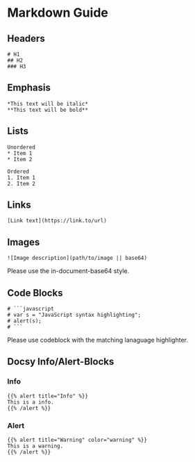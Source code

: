 # Markdown Guide

## Headers

```
# H1
## H2
### H3
```

## Emphasis

```
*This text will be italic*
**This text will be bold**
```

## Lists

```
Unordered
* Item 1
* Item 2

Ordered
1. Item 1
2. Item 2
```

## Links

```
[Link text](https://link.to/url)
```

## Images

```
![Image description](path/to/image || base64)
```

Please use the in-document-base64 style.

## Code Blocks

```
# ```javascript
# var s = "JavaScript syntax highlighting";
# alert(s);
# ```
```

Please use codeblock with the matching lanaguage highlighter.

## Docsy Info/Alert-Blocks

### Info

```
{{% alert title="Info" %}}
This is a info.
{{% /alert %}}
```

### Alert

```
{{% alert title="Warning" color="warning" %}}
This is a warning.
{{% /alert %}}
```

